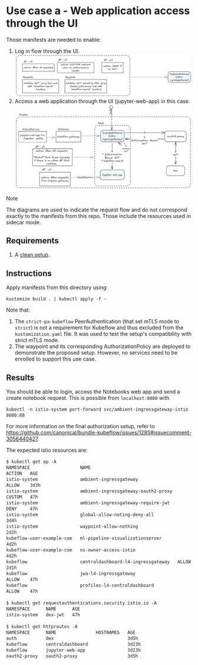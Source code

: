 # Use case a - Web application access through the UI

Those manifests are needed to enable:
1. Log in flow through the UI.
![alt text](./img/image.png)
2. Access a web application through the UI (jupyter-web-app) in this case.
![alt text](./img/image-1.png)

> [!NOTE]
> The diagrams are used to indicate the request flow and do not correspond exactly to the manifests from this repo. Those include the resources used in sidecar mode.

## Requirements
1. A [clean setup](../clean-setup/).

## Instructions
Apply manifests from this directory using:
```shell
kustomize build . | kubectl apply -f -
```
Note that:
1. The `strict-pa-kubeflow` PeerAuthentication (that set mTLS mode to `strict`) is not a requirement for Kubeflow and thus excluded from the `kustomization.yaml` file. It was used to test the setup's compatibility with strict mTLS mode.
1. The waypoint and its corresponding AuthorizationPolicy are deployed to demonstrate the proposed setup. However, no services need to be enrolled to support this use case.

## Results
You should be able to login, access the Notebooks web app and send a create notebook request. This is possible from `localhost:8080` with
```shell
kubectl -n istio-system port-forward svc/ambient-ingressgateway-istio 8080:80
```
For more information on the final authorization setup, refer to https://github.com/canonical/bundle-kubeflow/issues/1285#issuecomment-3056440427.

The expected istio resources are:
```
$ kubectl get ap -A
NAMESPACE                   NAME                                    ACTION   AGE
istio-system                ambient-ingressgateway                  ALLOW    3d3h
istio-system                ambient-ingressgateway-oauth2-proxy     CUSTOM   47h
istio-system                ambient-ingressgateway-require-jwt      DENY     47h
istio-system                global-allow-noting-deny-all                     3d4h
istio-system                waypoint-allow-nothing                           2d2h
kubeflow-user-example-com   ml-pipeline-visualizationserver                  4d2h
kubeflow-user-example-com   ns-owner-access-istio                            4d2h
kubeflow                    centraldashboard-l4-ingressgateway   ALLOW    2d1h
kubeflow                    jwa-l4-ingressgateway                         ALLOW    47h
kubeflow                    profiles-l4-centraldashboard                    ALLOW    47h

$ kubectl get requestauthentications.security.istio.io -A
NAMESPACE      NAME      AGE
istio-system   dex-jwt   47h

$ kubectl get httproutes -A                              
NAMESPACE      NAME               HOSTNAMES   AGE
auth           dex                            3d5h
kubeflow       centraldashboard               3d23h
kubeflow       jupyter-web-app                3d23h
oauth2-proxy   oauth2-proxy                   3d5h
```
